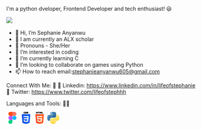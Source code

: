 I'm a python dveloper, Frontend Developer and tech enthusiast! 😃

![](https://github.com/lifeofstephanie/stephanieAnyanwu/blob/main/alot_of_work_emoticons_by_phaethorn.gif)

- 👋 Hi, I’m Sephanie Anyanwu
- 🎉 I am currently an ALX scholar
- 👗 Pronouns - She/Her
- 👀 I’m interested in coding
- 🌱 I’m currently learning C
- 💞️ I’m looking to collaborate on games using Python
- 📫 How to reach email:stephanieanyanwu605@gmail.com

Connect With Me: 🤝
🔗 Linkedin: https://www.linkedin.com/in/lifeofstephanie
🔗 Twitter: https://www.twitter.com/lifeofstephhh

Languages and Tools: 🧑‍💻

![](https://github.com/lifeofstephanie/lifeofstephanie/blob/main/figma%20(1).png)
![](https://github.com/lifeofstephanie/lifeofstephanie/blob/main/css-3.png)
![](https://github.com/lifeofstephanie/lifeofstephanie/blob/main/html-5.png)
![](https://github.com/lifeofstephanie/lifeofstephanie/blob/main/python.png)


<!---
stephanieAnyanwu/stephanieAnyanwu is a ✨ special ✨ repository because its `README.md` (this file) appears on your GitHub profile.
You can click the Preview link to take a look at your changes.
--->
